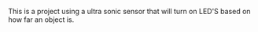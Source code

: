 This is a project using a ultra sonic sensor that will turn on LED'S based on how far an object is.
